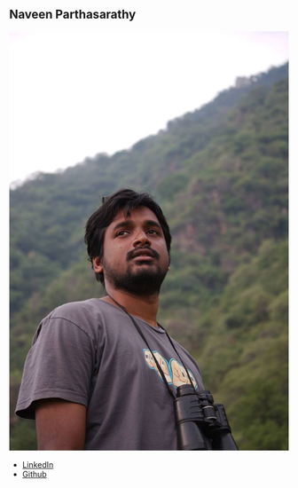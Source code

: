 Naveen Parthasarathy
-------------

![Naveen Parthasarathy's photo](photos/naveen-parthasarathy.jpg)

* [LinkedIn](https://www.linkedin.com/in/naveenlp)
* [Github](https://github.com/naveenlp)

